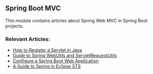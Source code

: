 ## Spring Boot MVC

This module contains articles about Spring Web MVC in Spring Boot projects.

### Relevant Articles:

- [How to Register a Servlet in Java](https://www.baeldung.com/register-servlet)
- [Guide to Spring WebUtils and ServletRequestUtils](https://www.baeldung.com/spring-webutils-servletrequestutils)
- [Configure a Spring Boot Web Application](https://www.baeldung.com/spring-boot-application-configuration)
- [A Guide to Spring in Eclipse STS](https://www.baeldung.com/eclipse-sts-spring)

